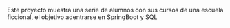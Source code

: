 Este proyecto muestra una serie de alumnos con sus cursos de una escuela ficcional, el objetivo adentrarse en SpringBoot y SQL
